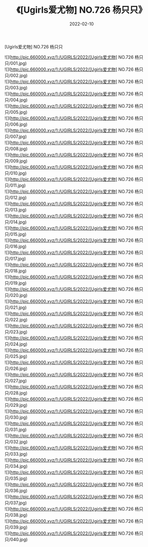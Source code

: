 ﻿---
layout: post
title:  《[Ugirls爱尤物] NO.726 杨只只》
date:   2022-02-10
img: http://pic.660000.xyz/1:/UGIRLS/2022/[Ugirls爱尤物] NO.726 杨只只/000.jpg
categories: [美女, 清纯, 唯美]
---

[Ugirls爱尤物] NO.726 杨只只

 ![](http://pic.660000.xyz/1:/UGIRLS/2022/[Ugirls爱尤物] NO.726 杨只只/001.jpg) <br>![](http://pic.660000.xyz/1:/UGIRLS/2022/[Ugirls爱尤物] NO.726 杨只只/002.jpg) <br>![](http://pic.660000.xyz/1:/UGIRLS/2022/[Ugirls爱尤物] NO.726 杨只只/003.jpg) <br>![](http://pic.660000.xyz/1:/UGIRLS/2022/[Ugirls爱尤物] NO.726 杨只只/004.jpg) <br>![](http://pic.660000.xyz/1:/UGIRLS/2022/[Ugirls爱尤物] NO.726 杨只只/005.jpg) <br>![](http://pic.660000.xyz/1:/UGIRLS/2022/[Ugirls爱尤物] NO.726 杨只只/006.jpg) <br>![](http://pic.660000.xyz/1:/UGIRLS/2022/[Ugirls爱尤物] NO.726 杨只只/007.jpg) <br>![](http://pic.660000.xyz/1:/UGIRLS/2022/[Ugirls爱尤物] NO.726 杨只只/008.jpg) <br>![](http://pic.660000.xyz/1:/UGIRLS/2022/[Ugirls爱尤物] NO.726 杨只只/009.jpg) <br>![](http://pic.660000.xyz/1:/UGIRLS/2022/[Ugirls爱尤物] NO.726 杨只只/010.jpg) <br>![](http://pic.660000.xyz/1:/UGIRLS/2022/[Ugirls爱尤物] NO.726 杨只只/011.jpg) <br>![](http://pic.660000.xyz/1:/UGIRLS/2022/[Ugirls爱尤物] NO.726 杨只只/012.jpg) <br>![](http://pic.660000.xyz/1:/UGIRLS/2022/[Ugirls爱尤物] NO.726 杨只只/013.jpg) <br>![](http://pic.660000.xyz/1:/UGIRLS/2022/[Ugirls爱尤物] NO.726 杨只只/014.jpg) <br>![](http://pic.660000.xyz/1:/UGIRLS/2022/[Ugirls爱尤物] NO.726 杨只只/015.jpg) <br>![](http://pic.660000.xyz/1:/UGIRLS/2022/[Ugirls爱尤物] NO.726 杨只只/016.jpg) <br>![](http://pic.660000.xyz/1:/UGIRLS/2022/[Ugirls爱尤物] NO.726 杨只只/017.jpg) <br>![](http://pic.660000.xyz/1:/UGIRLS/2022/[Ugirls爱尤物] NO.726 杨只只/018.jpg) <br>![](http://pic.660000.xyz/1:/UGIRLS/2022/[Ugirls爱尤物] NO.726 杨只只/019.jpg) <br>![](http://pic.660000.xyz/1:/UGIRLS/2022/[Ugirls爱尤物] NO.726 杨只只/020.jpg) <br>![](http://pic.660000.xyz/1:/UGIRLS/2022/[Ugirls爱尤物] NO.726 杨只只/021.jpg) <br>![](http://pic.660000.xyz/1:/UGIRLS/2022/[Ugirls爱尤物] NO.726 杨只只/022.jpg) <br>![](http://pic.660000.xyz/1:/UGIRLS/2022/[Ugirls爱尤物] NO.726 杨只只/023.jpg) <br>![](http://pic.660000.xyz/1:/UGIRLS/2022/[Ugirls爱尤物] NO.726 杨只只/024.jpg) <br>![](http://pic.660000.xyz/1:/UGIRLS/2022/[Ugirls爱尤物] NO.726 杨只只/025.jpg) <br>![](http://pic.660000.xyz/1:/UGIRLS/2022/[Ugirls爱尤物] NO.726 杨只只/026.jpg) <br>![](http://pic.660000.xyz/1:/UGIRLS/2022/[Ugirls爱尤物] NO.726 杨只只/027.jpg) <br>![](http://pic.660000.xyz/1:/UGIRLS/2022/[Ugirls爱尤物] NO.726 杨只只/028.jpg) <br>![](http://pic.660000.xyz/1:/UGIRLS/2022/[Ugirls爱尤物] NO.726 杨只只/029.jpg) <br>![](http://pic.660000.xyz/1:/UGIRLS/2022/[Ugirls爱尤物] NO.726 杨只只/030.jpg) <br>![](http://pic.660000.xyz/1:/UGIRLS/2022/[Ugirls爱尤物] NO.726 杨只只/031.jpg) <br>![](http://pic.660000.xyz/1:/UGIRLS/2022/[Ugirls爱尤物] NO.726 杨只只/032.jpg) <br>![](http://pic.660000.xyz/1:/UGIRLS/2022/[Ugirls爱尤物] NO.726 杨只只/033.jpg) <br>![](http://pic.660000.xyz/1:/UGIRLS/2022/[Ugirls爱尤物] NO.726 杨只只/034.jpg) <br>![](http://pic.660000.xyz/1:/UGIRLS/2022/[Ugirls爱尤物] NO.726 杨只只/035.jpg) <br>![](http://pic.660000.xyz/1:/UGIRLS/2022/[Ugirls爱尤物] NO.726 杨只只/036.jpg) <br>![](http://pic.660000.xyz/1:/UGIRLS/2022/[Ugirls爱尤物] NO.726 杨只只/037.jpg) <br>![](http://pic.660000.xyz/1:/UGIRLS/2022/[Ugirls爱尤物] NO.726 杨只只/038.jpg) <br>![](http://pic.660000.xyz/1:/UGIRLS/2022/[Ugirls爱尤物] NO.726 杨只只/039.jpg) <br>![](http://pic.660000.xyz/1:/UGIRLS/2022/[Ugirls爱尤物] NO.726 杨只只/040.jpg) <br>